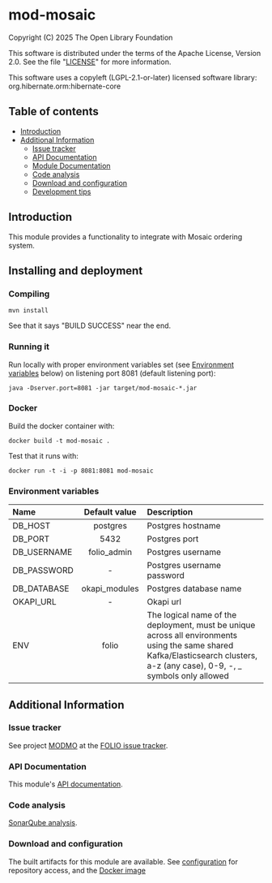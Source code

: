 # mod-mosaic
Copyright (C) 2025 The Open Library Foundation

This software is distributed under the terms of the Apache License,
Version 2.0. See the file "[LICENSE](LICENSE)" for more information.

This software uses a copyleft (LGPL-2.1-or-later) licensed software library: org.hibernate.orm:hibernate-core

## Table of contents

* [Introduction](#introduction)
* [Additional Information](#additional-information)
  * [Issue tracker](#issue-tracker)
  * [API Documentation](#api-documentation)
  * [Module Documentation](#module-documentation)
  * [Code analysis](#code-analysis)
  * [Download and configuration](#download-and-configuration)
  * [Development tips](#development-tips)


## Introduction

This module provides a functionality to integrate with Mosaic ordering system.

## Installing and deployment

### Compiling

```shell
mvn install
```

See that it says "BUILD SUCCESS" near the end.


### Running it

Run locally with proper environment variables set (see
[Environment variables](#environment-variables) below) on listening port 8081 (default
listening port):

```
java -Dserver.port=8081 -jar target/mod-mosaic-*.jar
```

### Docker

Build the docker container with:

```shell
docker build -t mod-mosaic .
```

Test that it runs with:

```shell
docker run -t -i -p 8081:8081 mod-mosaic
```

### Environment variables

| Name          | Default value | Description                                                                                                                                                                   |
|:--------------|:-------------:|:------------------------------------------------------------------------------------------------------------------------------------------------------------------------------|
| DB_HOST       |   postgres    | Postgres hostname                                                                                                                                                             |
| DB_PORT       |     5432      | Postgres port                                                                                                                                                                 |
| DB_USERNAME   |  folio_admin  | Postgres username                                                                                                                                                             |
| DB_PASSWORD   |       -       | Postgres username password                                                                                                                                                    |
| DB_DATABASE   | okapi_modules | Postgres database name                                                                                                                                                        |
| OKAPI_URL     |       -       | Okapi url                                                                                                                                                                     |
| ENV           |     folio     | The logical name of the deployment, must be unique across all environments using the same shared Kafka/Elasticsearch clusters, a-z (any case), 0-9, -, _ symbols only allowed |

## Additional Information
### Issue tracker

See project [MODMO](https://issues.folio.org/browse/MODMO)
at the [FOLIO issue tracker](https://dev.folio.org/guidelines/issue-tracker/).

### API Documentation

This module's [API documentation](https://dev.folio.org/reference/api/#mod-mosaic).

### Code analysis

[SonarQube analysis](https://sonarcloud.io/dashboard?id=org.folio%3Amod-mosaic).

### Download and configuration

The built artifacts for this module are available.
See [configuration](https://dev.folio.org/download/artifacts) for repository access,
and the [Docker image](https://hub.docker.com/r/folioorg/mod-mosaic/)
